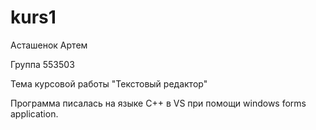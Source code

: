 # kurs1
Асташенок Артем

Группа 553503

Тема курсовой работы "Текстовый редактор"

Программа писалась на языке С++ в VS при помощи windows forms application.
